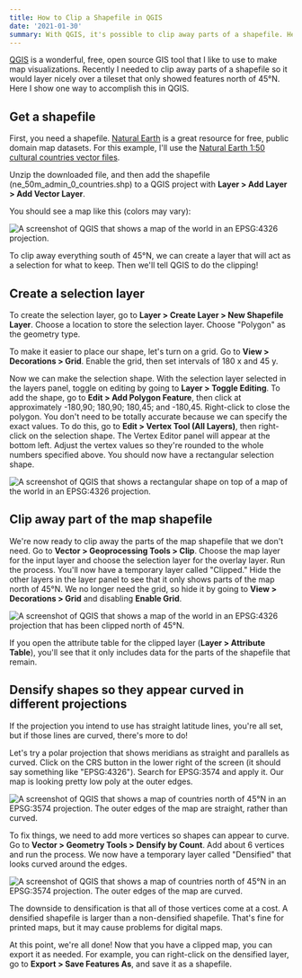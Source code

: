 ```yaml
---
title: How to Clip a Shapefile in QGIS
date: '2021-01-30'
summary: With QGIS, it's possible to clip away parts of a shapefile. Here's how to do it!
---
```


[QGIS](https://www.qgis.org/en/site/) is a wonderful, free, open source GIS tool that I like to use to make map visualizations. Recently I needed to clip away parts of a shapefile so it would layer nicely over a tileset that only showed features north of 45°N. Here I show one way to accomplish this in QGIS.

## Get a shapefile
First, you need a shapefile. [Natural Earth](https://www.naturalearthdata.com) is a great resource for free, public domain map datasets. For this example, I'll use the [Natural Earth 1:50 cultural countries vector files](https://www.naturalearthdata.com/http//www.naturalearthdata.com/download/50m/cultural/ne_50m_admin_0_countries.zip).

Unzip the downloaded file, and then add the shapefile (ne_50m_admin_0_countries.shp) to a QGIS project with **Layer > Add Layer > Add Vector Layer**.

You should see a map like this (colors may vary):

<img src="images/2021/01/map.png" class="w-full m-t-b-lg" alt="A screenshot of QGIS that shows a map of the world in an EPSG:4326 projection."/>

To clip away everything south of 45°N, we can create a layer that will act as a selection for what to keep. Then we'll tell QGIS to do the clipping!

## Create a selection layer
To create the selection layer, go to **Layer > Create Layer > New Shapefile Layer**. Choose a location to store the selection layer. Choose "Polygon" as the geometry type.

To make it easier to place our shape, let's turn on a grid. Go to **View > Decorations > Grid**. Enable the grid, then set intervals of 180 x and 45 y.

Now we can make the selection shape. With the selection layer selected in the layers panel, toggle on editing by going to **Layer > Toggle Editing**. To add the shape, go to **Edit > Add Polygon Feature**, then click at approximately -180,90; 180,90; 180,45; and -180,45. Right-click to close the polygon. You don't need to be totally accurate because we can specify the exact values. To do this, go to **Edit > Vertex Tool (All Layers)**, then right-click on the selection shape. The Vertex Editor panel will appear at the bottom left. Adjust the vertex values so they're rounded to the whole numbers specified above. You should now have a rectangular selection shape.

<img src="images/2021/01/selection.png" class="w-full m-t-b-lg" alt="A screenshot of QGIS that shows a rectangular shape on top of a map of the world in an EPSG:4326 projection."/>

## Clip away part of the map shapefile
We're now ready to clip away the parts of the map shapefile that we don't need. Go to **Vector > Geoprocessing Tools > Clip**. Choose the map layer for the input layer and choose the selection layer for the overlay layer. Run the process. You'll now have a temporary layer called "Clipped." Hide the other layers in the layer panel to see that it only shows parts of the map north of 45°N. We no longer need the grid, so hide it by going to **View > Decorations > Grid** and disabling **Enable Grid**.

<img src="images/2021/01/clipped.png" class="w-full m-t-b-lg" alt="A screenshot of QGIS that shows a map of the world in an EPSG:4326 projection that has been clipped north of 45°N."/>

If you open the attribute table for the clipped layer (**Layer > Attribute Table**), you'll see that it only includes data for the parts of the shapefile that remain.

## Densify shapes so they appear curved in different projections
If the projection you intend to use has straight latitude lines, you're all set, but if those lines are curved, there's more to do!

Let's try a polar projection that shows meridians as straight and parallels as curved. Click on the CRS button in the lower right of the screen (it should say something like "EPSG:4326"). Search for EPSG:3574 and apply it. Our map is looking pretty low poly at the outer edges.

<img src="images/2021/01/low-poly.png" class="w-full m-t-b-lg" alt="A screenshot of QGIS that shows a map of countries north of 45°N in an EPSG:3574 projection. The outer edges of the map are straight, rather than curved."/>

To fix things, we need to add more vertices so shapes can appear to curve. Go to **Vector > Geometry Tools > Densify by Count**. Add about 6 vertices and run the process. We now have a temporary layer called "Densified" that looks curved around the edges.

<img src="images/2021/01/complete.png" class="w-full m-t-b-lg" alt="A screenshot of QGIS that shows a map of countries north of 45°N in an EPSG:3574 projection. The outer edges of the map are curved."/>

The downside to densification is that all of those vertices come at a cost. A densified shapefile is larger than a non-densified shapefile. That's fine for printed maps, but it may cause problems for digital maps.

At this point, we're all done! Now that you have a clipped map, you can export it as needed. For example, you can right-click on the densified layer, go to **Export > Save Features As**, and save it as a shapefile.
